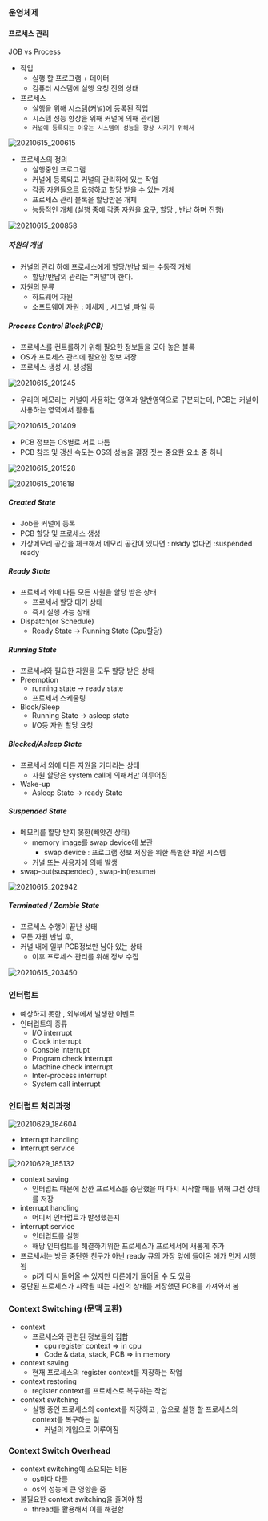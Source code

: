### 운영체제



#### 프로세스 관리



JOB vs Process

- 작업
  - 실행 할 프로그램 + 데이터
  - 컴퓨터 시스템에 실행 요청 전의 상태
- 프로세스
  - 실행을 위해 시스템(커널)에 등록된 작업 
  - 시스템 성능 향상을 위해 커널에 의해 관리됨
  - `커널에 등록되는 이유는 시스템의 성능을 향상 시키기 위해서`

![20210615_200615](20210615_200615.png)



- 프로세스의 정의
  - 실행중인 프로그램
  - 커널에 등록되고 커널의 관리하에 있는 작업
  - 각종 자원들으르 요청하고 할당 받을 수 있는 개체
  - 프로세스 관리 블록을 할당받은 개체
  - 능동적인 개체 (실행 중에 각종 자원을 요구, 할당 , 반납 하며 진행)



![20210615_200858](20210615_200858.png)



##### 자원의 개념

- 커널의 관리 하에 프로세스에게 할당/반납 되는 수동적 개체
  - 할당/반납의 관리는 "커널"이 한다.
- 자원의 분류
  - 하드웨어 자원
  - 소프트웨어 자원 : 메세지 , 시그널 ,파일 등



##### Process Control Block(PCB)

- 프로세스를 컨트롤하기 위해 필요한 정보들을 모아 놓은 블록
- OS가 프로세스 관리에 필요한 정보 저장
- 프로세스 생성 시, 생성됨

![20210615_201245](20210615_201245.png)

- 우리의 메모리는 커널이 사용하는 영역과 일반영역으로 구분되는데, PCB는 커널이 사용하는 영역에서 활용됨

![20210615_201409](20210615_201409.png)

- PCB 정보는 OS별로 서로 다름
- PCB 참조 및 갱신 속도는 OS의 성능을 결정 짓는 중요한 요소 중 하나

![20210615_201528](20210615_201528.png)

![20210615_201618](20210615_201618.png)



##### Created State

- Job을 커널에 등록
- PCB 할당 및 프로세스 생성
- 가상메모리 공간을 체크해서 메모리 공간이 있다면 : ready  없다면 :suspended ready



##### Ready State

- 프로세서 외에 다른 모든 자원을 할당 받은 상태 
  - 프로세서 할당 대기 상태
  - 즉시 실행 가능 상태
- Dispatch(or Schedule)
  - Ready State -> Running State (Cpu할당)



##### Running State

- 프로세서와 필요한 자원을 모두 할당 받은 상태
- Preemption
  - running state -> ready state
  - 프로세서 스케줄링
- Block/Sleep
  - Running State -> asleep state
  - I/O등 자원 할당 요청



##### Blocked/Asleep State

- 프로세서 외에 다른 자원을 기다리는 상태
  - 자원 할당은 system call에 의해서만 이루어짐
- Wake-up
  - Asleep State -> ready State



##### Suspended State

- 메모리를 할당 받지 못한(빼앗긴 상태)
  - memory image를 swap device에 보관
    - swap device : 프로그램 정보 저장을 위한 특별한 파일 시스템
  - 커널 또는 사용자에 의해 발생
- swap-out(suspended) , swap-in(resume)

![20210615_202942](20210615_202942.png)



##### Terminated / Zombie State

- 프로세스 수행이 끝난 상태
- 모든 자원 반납 후,
- 커널 내에 일부 PCB정보만 남아 있는 상태
  - 이후 프로세스 관리를 위해 정보 수집

![20210615_203450](20210615_203450.png)



### 인터럽트

- 예상하지 못한 , 외부에서 발생한 이벤트
- 인터럽트의 종류
  - I/O interrupt 
  - Clock interrupt
  - Console interrupt
  - Program check interrupt
  - Machine check interrupt
  - Inter-process interrupt
  - System call interrupt



### 인터럽트 처리과정

![20210629_184604](20210629_184604.png)

- Interrupt handling
- Interrupt service



![20210629_185132](20210629_185132.png)



- context saving
  - 인터럽트 때문에 잠깐 프로세스를 중단했을 때 다시 시작할 때를 위해 그전 상태를 저장
- interrupt handling
  - 어디서 인터럽트가 발생했는지
- interrupt service
  - 인터럽트를 실행
  - 해당 인터럽트를 해결하기위한 프로세스가 프로세서에 새롭게 추가
- 프로세서는 방금 중단한 친구가 아닌 ready 큐의 가장 앞에 들어온 애가 먼저 시행됨
  - pi가 다시 들어올 수 있지만 다른애가 들어올 수 도 있음
- 중단된 프로세스가 시작될 때는 자신의 상태를 저장했던 PCB를 가져와서 봄



### Context Switching (문맥 교환)

- context
  - 프로세스와 관련된 정보들의 집합
    - cpu register context => in cpu
    - Code & data, stack, PCB => in memory
- context saving
  - 현재 프로세스의 register context를 저장하는 작업
- context restoring 
  - register context를 프로세스로 복구하는 작업
- context switching 
  - 실행 중인 프로세스의 context를 저장하고 , 앞으로 실행 할 프로세스의 context를 복구하는 일
    - 커널의 개입으로 이루어짐



### Context Switch Overhead

- context switching에 소요되는 비용
  - os마다 다름
  - os의 성능에 큰 영향을 줌
- 불필요한 context switching을 줄여야 함
  - thread를 활용해서 이를 해결함